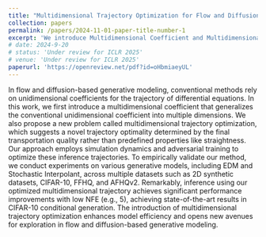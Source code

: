 ```yaml
---
title: "Multidimensional Trajectory Optimization for Flow and Diffusion"
collection: papers
permalink: /papers/2024-11-01-paper-title-number-1
excerpt: 'We introduce Multidimensional Coefficient and Multidimensional Trajectory Optimization within the flow and diffusion framework, achieving state-of-the-art results in CIFAR-10 conditional generation.'
# date: 2024-9-20
# status: 'Under review for ICLR 2025'
# venue: 'Under review for ICLR 2025'
paperurl: 'https://openreview.net/pdf?id=oHbmiaeyUL'
---
```


In flow and diffusion-based generative modeling, conventional methods rely on unidimensional coefficients for the trajectory of differential equations. In this work, we first introduce a multidimensional coefficient that generalizes the conventional unidimensional coefficient into multiple dimensions. We also propose a new problem called multidimensional trajectory optimization, which suggests a novel trajectory optimality determined by the final transportation quality rather than predefined properties like straightness. Our approach employs simulation dynamics and adversarial training to optimize these inference trajectories. To empirically validate our method, we conduct experiments on various generative models, including EDM and Stochastic Interpolant, across multiple datasets such as 2D synthetic datasets, CIFAR-10, FFHQ, and AFHQv2. Remarkably, inference using our optimized multidimensional trajectory achieves significant performance improvements with low NFE (e.g., 5), achieving state-of-the-art results in CIFAR-10 conditional generation. The introduction of multidimensional trajectory optimization enhances model efficiency and opens new avenues for exploration in flow and diffusion-based generative modeling.
